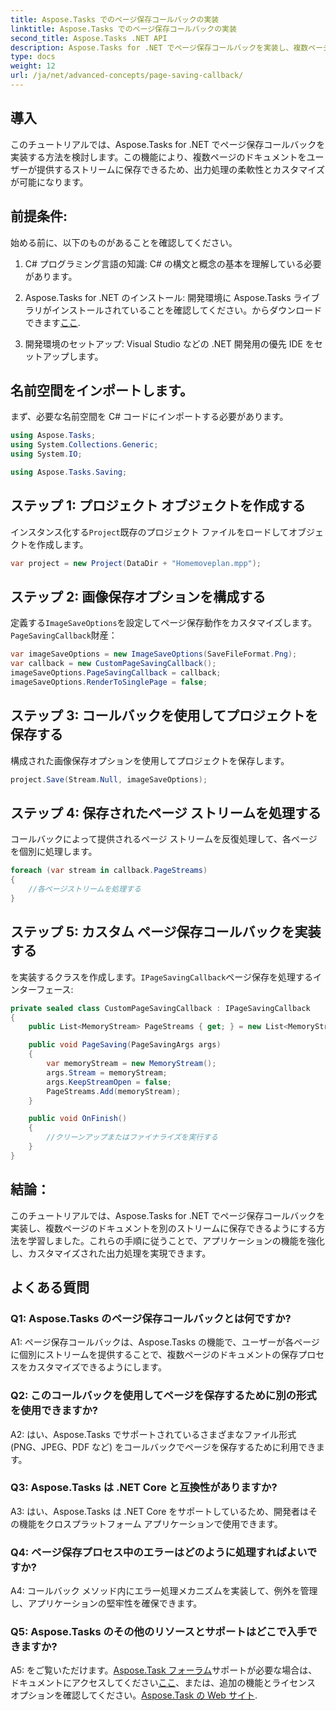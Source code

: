 ```yaml
---
title: Aspose.Tasks でのページ保存コールバックの実装
linktitle: Aspose.Tasks でのページ保存コールバックの実装
second_title: Aspose.Tasks .NET API
description: Aspose.Tasks for .NET でページ保存コールバックを実装し、複数ページのドキュメント出力ストリームのカスタマイズされた処理を可能にする方法を学びます。
type: docs
weight: 12
url: /ja/net/advanced-concepts/page-saving-callback/
---
```

## 導入

このチュートリアルでは、Aspose.Tasks for .NET でページ保存コールバックを実装する方法を検討します。この機能により、複数ページのドキュメントをユーザーが提供するストリームに保存できるため、出力処理の柔軟性とカスタマイズが可能になります。

## 前提条件:

始める前に、以下のものがあることを確認してください。

1. C# プログラミング言語の知識: C# の構文と概念の基本を理解している必要があります。
   
2. Aspose.Tasks for .NET のインストール: 開発環境に Aspose.Tasks ライブラリがインストールされていることを確認してください。からダウンロードできます[ここ](https://releases.aspose.com/tasks/net/).

3. 開発環境のセットアップ: Visual Studio などの .NET 開発用の優先 IDE をセットアップします。

## 名前空間をインポートします。

まず、必要な名前空間を C# コードにインポートする必要があります。

```csharp
using Aspose.Tasks;
using System.Collections.Generic;
using System.IO;

using Aspose.Tasks.Saving;

```

## ステップ 1: プロジェクト オブジェクトを作成する

インスタンス化する`Project`既存のプロジェクト ファイルをロードしてオブジェクトを作成します。

```csharp
var project = new Project(DataDir + "Homemoveplan.mpp");
```

## ステップ 2: 画像保存オプションを構成する

定義する`ImageSaveOptions`を設定してページ保存動作をカスタマイズします。`PageSavingCallback`財産：

```csharp
var imageSaveOptions = new ImageSaveOptions(SaveFileFormat.Png);
var callback = new CustomPageSavingCallback();
imageSaveOptions.PageSavingCallback = callback;
imageSaveOptions.RenderToSinglePage = false;
```

## ステップ 3: コールバックを使用してプロジェクトを保存する

構成された画像保存オプションを使用してプロジェクトを保存します。

```csharp
project.Save(Stream.Null, imageSaveOptions);
```

## ステップ 4: 保存されたページ ストリームを処理する

コールバックによって提供されるページ ストリームを反復処理して、各ページを個別に処理します。

```csharp
foreach (var stream in callback.PageStreams)
{
    //各ページストリームを処理する
}
```

## ステップ 5: カスタム ページ保存コールバックを実装する

を実装するクラスを作成します。`IPageSavingCallback`ページ保存を処理するインターフェース:

```csharp
private sealed class CustomPageSavingCallback : IPageSavingCallback
{
    public List<MemoryStream> PageStreams { get; } = new List<MemoryStream>();

    public void PageSaving(PageSavingArgs args)
    {
        var memoryStream = new MemoryStream();
        args.Stream = memoryStream;
        args.KeepStreamOpen = false;
        PageStreams.Add(memoryStream);
    }

    public void OnFinish()
    {
        //クリーンアップまたはファイナライズを実行する
    }
}
```

## 結論：

このチュートリアルでは、Aspose.Tasks for .NET でページ保存コールバックを実装し、複数ページのドキュメントを別のストリームに保存できるようにする方法を学習しました。これらの手順に従うことで、アプリケーションの機能を強化し、カスタマイズされた出力処理を実現できます。

## よくある質問

### Q1: Aspose.Tasks のページ保存コールバックとは何ですか?

A1: ページ保存コールバックは、Aspose.Tasks の機能で、ユーザーが各ページに個別にストリームを提供することで、複数ページのドキュメントの保存プロセスをカスタマイズできるようにします。

### Q2: このコールバックを使用してページを保存するために別の形式を使用できますか?

A2: はい、Aspose.Tasks でサポートされているさまざまなファイル形式 (PNG、JPEG、PDF など) をコールバックでページを保存するために利用できます。

### Q3: Aspose.Tasks は .NET Core と互換性がありますか?

A3: はい、Aspose.Tasks は .NET Core をサポートしているため、開発者はその機能をクロスプラットフォーム アプリケーションで使用できます。

### Q4: ページ保存プロセス中のエラーはどのように処理すればよいですか?

A4: コールバック メソッド内にエラー処理メカニズムを実装して、例外を管理し、アプリケーションの堅牢性を確保できます。

### Q5: Aspose.Tasks のその他のリソースとサポートはどこで入手できますか?

 A5: をご覧いただけます。[Aspose.Task フォーラム](https://forum.aspose.com/c/tasks/15)サポートが必要な場合は、ドキュメントにアクセスしてください[ここ](https://reference.aspose.com/tasks/net/)、または、追加の機能とライセンス オプションを確認してください。[Aspose.Task の Web サイト](https://purchase.aspose.com/buy).